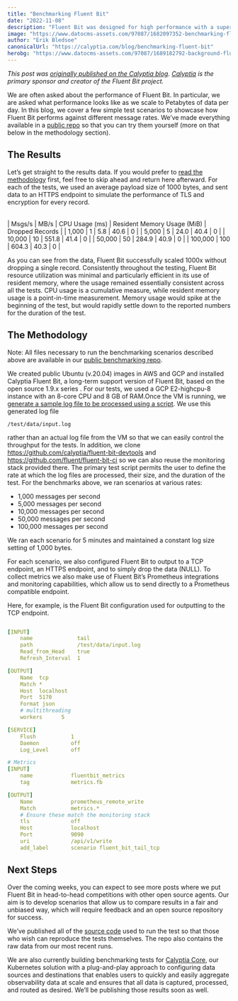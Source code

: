 ```yaml
---
title: "Benchmarking Fluent Bit"
date: "2022-11-08"
description: "Fluent Bit was designed for high performance with a super light footprint. But just how many messages a second can it handle? We put it to the test."
image: "https://www.datocms-assets.com/97087/1682097352-benchmarking-fluent-bit.png?auto=format&fit=max&w=1200"
author: "Erik Bledsoe"
canonicalUrl: "https://calyptia.com/blog/benchmarking-fluent-bit"
herobg: "https://www.datocms-assets.com/97087/1689182792-background-fluent-bit.png"
---
```

*This post was [originally published on the Calyptia blog](https://calyptia.com/blog/benchmarking-fluent-bit). [Calyptia](https://calyptia.com) is the primary sponsor and creator of the Fluent Bit project.*

We are often asked about the performance of Fluent Bit. In particular, we are asked what performance looks like as we scale to Petabytes of data per day. In this blog, we cover a few simple test scenarios to showcase how Fluent Bit performs against different message rates. We’ve made everything available in a [public repo](https://github.com/calyptia/benchmarking) so that you can try them yourself (more on that below in the methodology section).

## The Results

Let’s get straight to the results data. If you would prefer to [read the methodology](https://calyptia.com#methodology) first, feel free to skip ahead and return here afterward. For each of the tests, we used an average payload size of 1000 bytes, and sent data to an HTTPS endpoint to simulate the performance of TLS and encryption for every record.



|  |  |  |  |  |
| --- | --- | --- | --- | --- |
| 
Msgs/s
 | 
MB/s
 | 
CPU Usage (ms)
 | 
Resident Memory Usage (MiB)
 | 
Dropped Records
 |
| 1,000 | 1 | 5.8 | 40.6 | 0 |
| 5,000 | 5 | 24.0 | 40.4 | 0 |
| 10,000 | 10 | 551.8 | 41.4 | 0 |
| 50,000 | 50 | 284.9 | 40.9 | 0 |
| 100,000 | 100 | 604.3 | 40.3 | 0 |

As you can see from the data, Fluent Bit successfully scaled 1000x without dropping a single record. Consistently throughout the testing, Fluent Bit resource utilization was minimal and particularly efficient in its use of resident memory, where the usage remained essentially consistent across all the tests. CPU usage is a cumulative measure, while resident memory usage is a point-in-time measurement. Memory usage would spike at the beginning of the test, but would rapidly settle down to the reported numbers for the duration of the test. 

## The Methodology

Note: All files necessary to run the benchmarking scenarios described above are available in our [public benchmarking repo](https://github.com/calyptia/benchmarking).

We created public Ubuntu (v.20.04) images in AWS and GCP and installed Calyptia Fluent Bit, a long-term support version of Fluent Bit, based on the open source 1.9.x series . For our tests, we used a GCP E2-highcpu-8 instance with an 8-core CPU and 8 GB of RAM.Once the VM is running, we [generate a sample log file to be processed using a script](https://github.com/calyptia/benchmarking/tree/main/standalone/test/scenarios/tail_null/scenario_helpers/data_generator). We use this generated log file


```
/test/data/input.log
```
rather than an actual log file from the VM so that we can easily control the throughput for the tests. In addition, we clone <https://github.com/calyptia/fluent-bit-devtools> and <https://github.com/fluent/fluent-bit-ci> so we can also reuse the monitoring stack provided there. The primary test script permits the user to define the rate at which the log files are processed, their size, and the duration of the test. For the benchmarks above, we ran scenarios at various rates:

* 1,000 messages per second
* 5,000 messages per second
* 10,000 messages per second
* 50,000 messages per second
* 100,000 messages per second

We ran each scenario for 5 minutes and maintained a constant log size setting of 1,000 bytes.

For each scenario, we also configured Fluent Bit to output to a TCP endpoint, an HTTPS endpoint, and to simply drop the data (NULL). To collect metrics we also make use of Fluent Bit’s Prometheus integrations and monitoring capabilities, which allow us to send directly to a Prometheus compatible endpoint.

Here, for example, is the Fluent Bit configuration used for outputting to the TCP endpoint.  



```yaml

[INPUT]
    name              tail
    path              /test/data/input.log
    Read_from_Head    true
    Refresh_Interval  1

[OUTPUT]
    Name  tcp
    Match *
    Host  localhost
    Port  5170
    Format json
    # multithreading
    workers      5

[SERVICE]
    Flush           1
    Daemon          off
    Log_Level       off

# Metrics
[INPUT]
    name            fluentbit_metrics
    tag             metrics.fb

[OUTPUT]
    Name            prometheus_remote_write
    Match           metrics.*
    # Ensure these match the monitoring stack
    tls             off
    Host            localhost
    Port            9090
    uri             /api/v1/write
    add_label       scenario fluent_bit_tail_tcp
```
## Next Steps

Over the coming weeks, you can expect to see more posts where we put Fluent Bit in head-to-head competitions with other open source agents. Our aim is to develop scenarios that allow us to compare results in a fair and unbiased way, which will require feedback and an open source repository for success.

We’ve published all of the [source code](https://github.com/calyptia/benchmarking) used to run the test so that those who wish can reproduce the tests themselves. The repo also contains the raw data from our most recent runs.

We are also currently building benchmarking tests for [Calyptia Core](https://calyptia.com/products/calyptia-core), our Kubernetes solution with a plug-and-play approach to configuring data sources and destinations that enables users to quickly and easily aggregate observability data at scale and ensures that all data is captured, processed, and routed as desired. We’ll be publishing those results soon as well.


